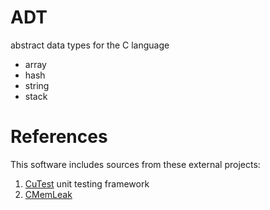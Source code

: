 ADT
===

abstract data types for the C language

* array
* hash
* string
* stack

References
===
This software includes sources from these external projects:

1. [CuTest](http://cutest.sourceforge.net/) unit testing framework 
2. [CMemLeak](http://www.codeguru.com/cpp/misc/misc/memory/article.php/c3745/Detecting-Memory-Leaks-in-C.htm)



